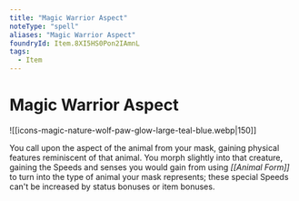 ```yaml
---
title: "Magic Warrior Aspect"
noteType: "spell"
aliases: "Magic Warrior Aspect"
foundryId: Item.8XI5HS0Pon2IAmnL
tags:
  - Item
---
```


# Magic Warrior Aspect
![[icons-magic-nature-wolf-paw-glow-large-teal-blue.webp|150]]

You call upon the aspect of the animal from your mask, gaining physical features reminiscent of that animal. You morph slightly into that creature, gaining the Speeds and senses you would gain from using _[[Animal Form]]_ to turn into the type of animal your mask represents; these special Speeds can't be increased by status bonuses or item bonuses.
